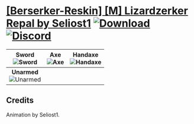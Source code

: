 # [\[Berserker-Reskin\] \[M\] Lizardzerker Repal by Seliost1](https://github.com/Klokinator/FE-Repo/tree/main/Battle%20Animations/Infantry%20-%20(Axe)%20Brigs,%20Pirates,%20Zerkers/%5BBerserker-Reskin%5D%20%5BM%5D%20Lizardzerker%20Repal%20by%20Seliost1) [![Download](https://img.shields.io/badge/Download--red?style=social&logo=github)](https://minhaskamal.github.io/DownGit/#/home?url=https://github.com/Klokinator/FE-Repo/tree/main/Battle%20Animations/Infantry%20-%20(Axe)%20Brigs,%20Pirates,%20Zerkers/%5BBerserker-Reskin%5D%20%5BM%5D%20Lizardzerker%20Repal%20by%20Seliost1) [![Discord](https://img.shields.io/badge/Discord--blue?style=social&logo=discord)](https://discord.gg/C7VNGnyTPA)

| <b>Sword</b><br/><img alt="Sword" src="https://raw.githubusercontent.com/Klokinator/FE-Repo/main/Battle%20Animations/Infantry%20-%20(Axe)%20Brigs,%20Pirates,%20Zerkers/%5BBerserker-Reskin%5D%20%5BM%5D%20Lizardzerker%20Repal%20by%20Seliost1/1.%20Sword/Sword.gif"/> | <b>Axe</b><br/><img alt="Axe" src="https://raw.githubusercontent.com/Klokinator/FE-Repo/main/Battle%20Animations/Infantry%20-%20(Axe)%20Brigs,%20Pirates,%20Zerkers/%5BBerserker-Reskin%5D%20%5BM%5D%20Lizardzerker%20Repal%20by%20Seliost1/3.%20Axe/Axe.gif"/> | <b>Handaxe</b><br/><img alt="Handaxe" src="https://raw.githubusercontent.com/Klokinator/FE-Repo/main/Battle%20Animations/Infantry%20-%20(Axe)%20Brigs,%20Pirates,%20Zerkers/%5BBerserker-Reskin%5D%20%5BM%5D%20Lizardzerker%20Repal%20by%20Seliost1/4.%20Handaxe/Handaxe.gif"/> |
| :---: | :---: | :---: |
| <b>Unarmed</b><br/><img alt="Unarmed" src="https://raw.githubusercontent.com/Klokinator/FE-Repo/main/Battle%20Animations/Infantry%20-%20(Axe)%20Brigs,%20Pirates,%20Zerkers/%5BBerserker-Reskin%5D%20%5BM%5D%20Lizardzerker%20Repal%20by%20Seliost1/8.%20Unarmed/Unarmed.gif"/> |

## Credits

Animation by Seliost1.

